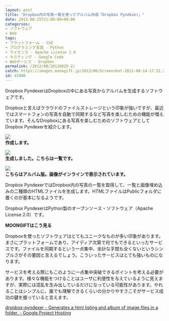 ```yaml
---
layout: post
title: "Dropbox内の写真一覧を使ってアルバム作成「Dropbox Pyndexer」"
date: 2012-08-25T21:00:00+09:00
categories:
- ソフトウェア
- Web
tags: 
- プラットフォーム - CUI
- プログラミング言語 - Python
- ライセンス - Apache License 2.0
- ホスティング - Google Code
- Webサービス - Dropbox
permalink: /2012/08/20120825-2/
catch: https://images.moongift.jp/2012/08/Screenshot-2012-08-14-17.51.20_thumb.png
id: 41900
---
```

Dropbox PyndexerはDropboxの中にある写真からアルバムを生成するソフトウェアです。

  

Dropboxと言えばクラウドのファイルストレージという印象が強いですが、最近ではスマートフォンの写真を自動で同期するなど写真を楽しむための機能が増えています。そんなDropboxにある写真を楽しむためのソフトウェアとしてDropbox Pyndexerを紹介します。

  

[![](https://images.moongift.jp/2012/08/Screenshot-2012-08-14-17.49.56_thumb.png)](https://images.moongift.jp/2012/08/Screenshot-2012-08-14-17.49.56.png)  
**作成します。**

  

[![](https://images.moongift.jp/2012/08/Screenshot-2012-08-14-17.51.20_thumb.png)](https://images.moongift.jp/2012/08/Screenshot-2012-08-14-17.51.20.png)  
**生成しました。こちらは一覧です。**

  

[![](https://images.moongift.jp/2012/08/Screenshot-2012-08-14-17.53.14_thumb.png)](https://images.moongift.jp/2012/08/Screenshot-2012-08-14-17.53.14.png)  
**こちらはアルバム版。画像がインラインで表示されています。**

  

Dropbox PyndexerではDropbox内の写真の一覧を取得して、一覧と画像埋め込みの二種類のHTMLファイルを生成します。HTMLファイルはPublicフォルダに置くのが基本になるようです。

  

Dropbox PyndexerはPython製のオープンソース・ソフトウェア（Apache License 2.0）です。

  
  
  

**MOONGIFTはこう見る**

  

Dropboxを使ったソフトウェアはとてもユニークなものが多い印象があります。まさにプラットフォームであり、アイディア次第で何でもできるといったサービスです。ファイルを同期するという一点集中、余計な手間も全くないというシンプルさがその要因と言えるでしょう。こういったサービスはとても強いものになります。

  

サービスを考える際にもこのように一点集中突破できるポイントを考える必要があります。様々な機能をつけることはユーザに利便性を与えているように見えますが、実際には混乱を生み出しているだけになっている可能性があります。やれることはシンプルに、誰でも理解できるくらいの分かりやすさこそがサービス成功の鍵を握っていると言えます。

  

[dropbox-pyndexer - Generates a html listing and album of image files in a folder. - Google Project Hosting](http://code.google.com/p/dropbox-pyndexer/)

